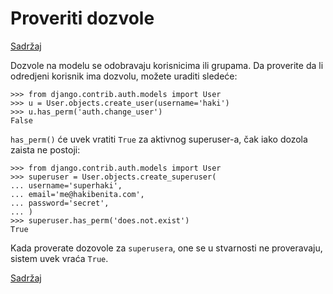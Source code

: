 
# Proveriti dozvole

[Sadržaj](00_sadrzaj.md)

Dozvole na modelu se odobravaju korisnicima ili grupama. Da proverite da li odredjeni korisnik ima dozvolu, možete uraditi sledeće:

```shell
>>> from django.contrib.auth.models import User
>>> u = User.objects.create_user(username='haki')
>>> u.has_perm('auth.change_user')
False
```

`has_perm()` će uvek vratiti `True` za aktivnog superuser-a, čak iako dozola zaista ne postoji:

```shell
>>> from django.contrib.auth.models import User
>>> superuser = User.objects.create_superuser(
... username='superhaki',
... email='me@hakibenita.com',
... password='secret',
... )
>>> superuser.has_perm('does.not.exist')
True
```

Kada proverate dozovole za `superusera`, one se u stvarnosti ne proveravaju, sistem uvek vraća `True`.

[Sadržaj](00_sadrzaj.md)
